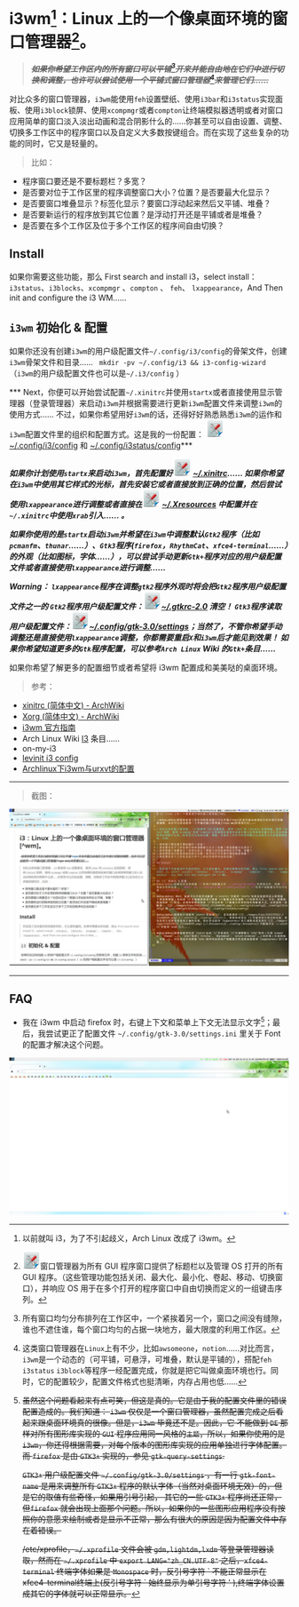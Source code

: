<link href="../../css/style.css" rel="stylesheet" type="text/css" />

# i3wm[^i3]：Linux 上的一个像桌面环境的窗口管理器[^wm]。

> ***~~如果你希望工作区内的所有窗口可以平铺[^repe]开来并能自由地在它们中进行切换和调整，也许可以尝试使用一个平铺式窗口管理器[^repe-wm]来管理它们……~~***

<div class="p">

对比众多的窗口管理器，`i3wm`能使用`feh`设置壁纸、使用`i3bar`和`i3status`实现面板、使用`i3block`锁屏、使用`xcompmgr`或者`compton`让终端模拟器透明或者对窗口应用简单的窗口淡入淡出动画和混合阴影什么的……你甚至可以自由设置、调整、切换多工作区中的程序窗口以及自定义大多数按键组合。而在实现了这些复杂的功能的同时，它又是轻量的。

</div>

> 比如：

+ 程序窗口要还是不要标题栏？多宽？
+ 是否要对位于工作区里的程序调整窗口大小？位置？是否要最大化显示？
+ 是否要窗口堆叠显示？标签化显示？要窗口浮动起来然后又平铺、堆叠？
+ 是否要新运行的程序放到其它位置？是浮动打开还是平铺或者是堆叠？
+ 是否要在多个工作区及位于多个工作区的程序间自由切换？

## Install 

<div class="p">

如果你需要这些功能，那么 First search and install i3，select install：`i3status`、`i3blocks`、`xcompmgr` 、`compton` 、 `feh`、 `lxappearance`，And Then init and configure the i3 WM…… 

</div>

## `i3wm` 初始化 & 配置 

<div class="p">

如果你还没有创建`i3wm`的用户级配置文件`~/.config/i3/config`的骨架文件，创建`i3wm`骨架文件和目录…… ` mkdir -pv ~/.config/i3 && i3-config-wizard`（`i3wm`的用户级配置文件也可以是`~/.i3/config` ）

*** Next，你便可以开始尝试配置`~/.xinitrc`并使用`startx`或者直接使用显示管理器（登录管理器）来启动`i3wm`并根据需要进行更新`i3wm`配置文件来调整`i3wm`的使用方式…… 不过，如果你希望用好`i3wm`的话，还得好好熟悉熟悉`i3wm`的运作和`i3wm`配置文件里的组织和配置方式。这是我的一份配置： ![](../images/tips/1543759312_2111668595.png) [~/.config/i3/config](../config/i3/config) 和 [~/.config/i3status/config](../config/i3status/config)***

***如果你计划使用`startx`来启动`i3wm`，首先配置好![](../images/tips/1543759312_2111668595.png) [~/.xinitrc](../config/.xinitrc)…… 如果你希望在`i3wm`中使用其它样式的光标，首先安装它或者直接放到正确的位置，然后尝试使用`lxappearance`进行调整或者直接在![](../images/tips/1543759312_2111668595.png) [~/.Xresources](../config/.Xresources) 中配置并在`~/.xinitrc`中使用`xrab`引入…… 。***

***如果你使用的是`startx`启动`i3wm`并希望在`i3wm`中调整默认`Gtk2`程序（比如`pcmanfm`、`thunar`……）、`Gtk3`程序(`firefox`，`RhythmCat`、`xfce4-terminal`……）的外观（比如图标，字体……），可以尝试手动更新`Gtk+`程序对应的用户级配置文件或者直接使用`lxappearance`进行调整……***

***Warning： `lxappearance`程序在调整`gtk2`程序外观时将会把`Gtk2`程序用户级配置文件之一的 `Gtk2`程序用户级配置文件：![](../images/tips/1543759312_2111668595.png)[~/.gtkrc-2.0](../config/.gtkrc-2.0) 清空！ `Gtk3`程序读取用户级配置文件：![](../images/tips/1543759312_2111668595.png)[~/.config/gtk-3.0/settings](../config/gtk-3.0/settings.ini)；当然了，不管你希望手动调整还是直接使用`lxappearance`调整，你都需要重启`X`和`i3wm`后才能见到效果！ 如果你希望知道更多的`Gtk`程序配置，可以参考`Arch Linux` Wiki 的`Gtk+`条目……***

</div>

<!--
> 而关于锁屏，我用的是`xtrlock`；而亮度调节，系统挂起等，直接简单粗暴地用的底层接口；声音控制，则是用的`alsamixer`……

```Bash
# 系统挂起，唤醒之后运行`xtrlock`……
sleep 1;echo mem | sudo tee /sys/power/state &>/dev/null;xtrlock &

# 调整屏幕亮度……
echo 35 | sudo tee /sys/class/backlight/intel_backlight/brightness&>/dev/null

```

-->


如果你希望了解更多的配置细节或者希望将 i3wm 配置成和美美哒的桌面环境。

> 参考：

+ [xinitrc (简体中文) - ArchWiki][xinitrc]
+ [Xorg (简体中文) - ArchWiki][xorg]
+ [i3wm 官方指南](http://i3wm.org/docs/userguide.html)
+ Arch Linux Wiki [I3][i3wm] 条目……
+ on-my-i3
+ [levinit i3 config](https://github.com/levinit/i3wm-config)
+ [Archlinux下i3wm与urxvt的配置](https://www.cnblogs.com/vachester/p/5649813.html)

[i3wm]: https://wiki.archlinux.org/index.php/I3_(%E7%AE%80%E4%BD%93%E4%B8%AD%E6%96%87)
[xinitrc]: https://wiki.archlinux.org/index.php/Xinitrc_(%E7%AE%80%E4%BD%93%E4%B8%AD%E6%96%87)
[xorg]: https://wiki.archlinux.org/index.php/Xorg_(%E7%AE%80%E4%BD%93%E4%B8%AD%E6%96%87)

--------------------------

> 截图：

![](../images/ui/i3.jpg)

---------------

## FAQ

+ 我在 i3wm 中启动 firefox 时，右键上下文和菜单上下文无法显示文字[^problem]；最后，我尝试更正了配置文件 `~/.config/gtk-3.0/settings.ini` 里关于 Font 的配置才解决这个问题。

![](../images/ui/firefox.png)

[^i3]: 以前就叫 i3，为了不引起歧义，Arch Linux 改成了 i3wm。

[^wm]: ![](../images/tips/1543759312_2111668595.png)窗口管理器为所有 GUI 程序窗口提供了标题栏以及管理 OS 打开的所有 GUI 程序。（这些管理功能包括关闭、最大化、最小化、卷起、移动、切换窗口），并响应 OS 用于在多个打开的程序窗口中自由切换而定义的一组键击序列。

[^problem]: ~~虽然这个问题看起来有点可笑，但这是真的。它是由于我的配置文件里的错误配置造成的。我们知道： `i3wm` 仅仅是一个窗口管理器，虽然配置完成之后看起来跟桌面环境真的很像。但是，`i3wm` 毕竟还不是。因此，它 不能做到 `DE` 那样对所有图形库实现的 `GUI` 程序应用同一风格的`主题`，所以，如果你使用的是 `i3wm`，你还得根据需要，对每个版本的图形库实现的应用单独进行字体配置。而 `firefox` 是由 `GTK3+` 实现的，参见 `gtk-query-settings`.~~

    ~~`GTK3+` 用户级配置文件 `~/.config/gtk-3.0/settings` ，有一行 `gtk-font-name` 是用来调整所有 `GTK3+` 程序的默认字体（当然对桌面环境无效）的，但是它的取值有些奇怪，如果用引号引起， 其它的一些 `GTK3+` 程序尚还正常，但`firefox` 就会出现上面那个问题。所以，如果你的一些图形应用程序没有按照你的意愿来绘制或者是显示不正常，那么有很大的原因是因为配置文件中存在着错误。~~

    ~~/etc/xprofile，`~/.xprofile` 文件会被 `gdm,lightdm,lxdm` 等登录管理器读取，然而在 `~/.xprofile` 中 `export LANG="zh_CN.UTF-8"` 之后，`xfce4-terminal` 终端字体如果是 `Monospace` 时，反引号字符 \` 不能正常显示在xfce4-terminal终端上(反引号字符 \` 始终显示为单引号字符 ' ),终端字体设置成其它的字体就可以正常显示。~~

[^repe]: 所有窗口均匀分布排列在工作区中，一个紧挨着另一个，窗口之间没有缝隙，谁也不遮住谁，每个窗口均匀的占据一块地方，最大限度的利用工作区。

[^repe-wm]: 这类窗口管理器在`Linux`上有不少，比如`awsomeone`，`notion`……对比而言，`i3wm`是一个动态的（可平铺，可悬浮，可堆叠，默认是平铺的），搭配`feh` `i3status` `i3block`等程序一经配置完成，你就是把它叫做桌面环境也行。同时，它的配置较少，配置文件格式也挺清晰，内存占用也低……
